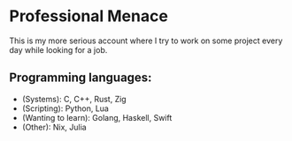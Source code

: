 # Professional Menace
This is my more serious account where I try to work on some project every day while looking for a job.

## Programming languages:
* (Systems): C, C++, Rust, Zig
* (Scripting): Python, Lua
* (Wanting to learn): Golang, Haskell, Swift
* (Other): Nix, Julia
